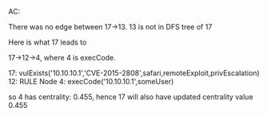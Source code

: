 AC:

There was no edge between 17->13. 13 is not in DFS tree of 17

Here is what 17 leads to

17->12->4, where 4 is execCode.

17: vulExists('10.10.10.1','CVE-2015-2808',safari,remoteExploit,privEscalation)
12: RULE Node
4: execCode('10.10.10.1',someUser)

so 4 has centrality: 0.455, hence 17 will also have updated centrality value 0.455
